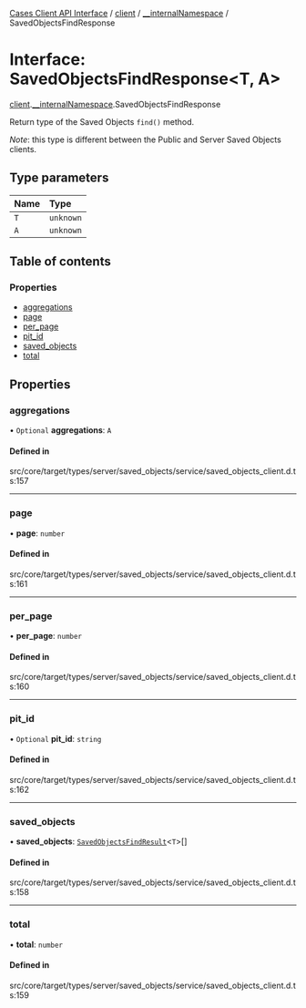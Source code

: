 [Cases Client API Interface](../README.md) / [client](../modules/client.md) / [\_\_internalNamespace](../modules/client.__internalNamespace.md) / SavedObjectsFindResponse

# Interface: SavedObjectsFindResponse<T, A\>

[client](../modules/client.md).[__internalNamespace](../modules/client.__internalNamespace.md).SavedObjectsFindResponse

Return type of the Saved Objects `find()` method.

*Note*: this type is different between the Public and Server Saved Objects
clients.

## Type parameters

| Name | Type |
| :------ | :------ |
| `T` | `unknown` |
| `A` | `unknown` |

## Table of contents

### Properties

- [aggregations](client.__internalNamespace.SavedObjectsFindResponse.md#aggregations)
- [page](client.__internalNamespace.SavedObjectsFindResponse.md#page)
- [per\_page](client.__internalNamespace.SavedObjectsFindResponse.md#per_page)
- [pit\_id](client.__internalNamespace.SavedObjectsFindResponse.md#pit_id)
- [saved\_objects](client.__internalNamespace.SavedObjectsFindResponse.md#saved_objects)
- [total](client.__internalNamespace.SavedObjectsFindResponse.md#total)

## Properties

### aggregations

• `Optional` **aggregations**: `A`

#### Defined in

src/core/target/types/server/saved_objects/service/saved_objects_client.d.ts:157

___

### page

• **page**: `number`

#### Defined in

src/core/target/types/server/saved_objects/service/saved_objects_client.d.ts:161

___

### per\_page

• **per\_page**: `number`

#### Defined in

src/core/target/types/server/saved_objects/service/saved_objects_client.d.ts:160

___

### pit\_id

• `Optional` **pit\_id**: `string`

#### Defined in

src/core/target/types/server/saved_objects/service/saved_objects_client.d.ts:162

___

### saved\_objects

• **saved\_objects**: [`SavedObjectsFindResult`](client.__internalNamespace.SavedObjectsFindResult.md)<`T`\>[]

#### Defined in

src/core/target/types/server/saved_objects/service/saved_objects_client.d.ts:158

___

### total

• **total**: `number`

#### Defined in

src/core/target/types/server/saved_objects/service/saved_objects_client.d.ts:159
